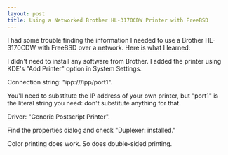 ```yaml
---
layout: post
title: Using a Networked Brother HL-3170CDW Printer with FreeBSD
---
```


I had some trouble finding the information I needed to use a Brother HL-3170CDW with FreeBSD over a network.
Here is what I learned:

I didn't need to install any software from Brother.
I added the printer using KDE's "Add Printer" option in System Settings.

Connection string: "ipp://<ip-addr>/ipp/port1".

You'll need to substitute the IP address of your own printer, but "port1" is the literal string you need: don't substitute anything for that.

Driver: "Generic Postscript Printer".

Find the properties dialog and check "Duplexer: installed."

Color printing does work.
So does double-sided printing.

